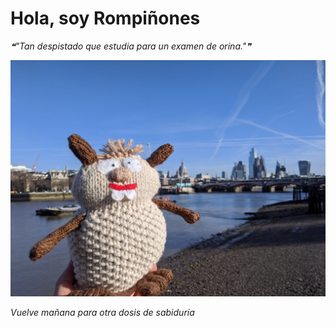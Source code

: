 # Hola, soy Rompiñones

<!--STARTS_HERE_QUOTE_README-->
<i>❝"Tan despistado que estudia para un examen de orina."❞</i>
<!--ENDS_HERE_QUOTE_README-->

<!--START_SECTION:update_image-->
![alt text](https://raw.githubusercontent.com/focaalvarez/rompinones/main/.github/images/IMG_20220205_104658.jpg?raw=true)
<!--END_SECTION:update_image-->

*Vuelve mañana para otra dosis de sabiduría*
